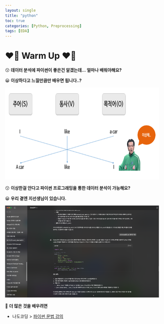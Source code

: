 ```yaml
---
layout: single
title: "python"
toc: true
categories: [Python, Preprocessing]
tags: [EDA]
---
```


# ❤️‍🔥 Warm Up ❤️‍🔥

😗 **데이터 분석에 파이썬이 좋은건 알겠는데... 얼마나 배워야해요?**

😀 **이상하다고 느낄만큼만 배우면 됩니다..?**

<p align="center"><img src="https://github.com/sigirace/page-images/blob/main/kang_lectures/python_preprocessing/moonbub.png?raw=true" width="550" height="300"></p>

😗 **이상한걸 안다고 파이썬 프로그래밍을 통한 데이터 분석이 가능해요?**

😀 **우리 곁엔 지선생님이 있습니다.**

<p align="center"><img src="https://github.com/sigirace/page-images/blob/main/kang_lectures/python_preprocessing/gpt.png?raw=true" width="550" height="300"></p>

📍 **더 많은 것을 배우려면**

- 나도코딩 > [파이썬 문법 강의](https://www.youtube.com/watch?v=T6z-0dpXPvU&t=1s)
